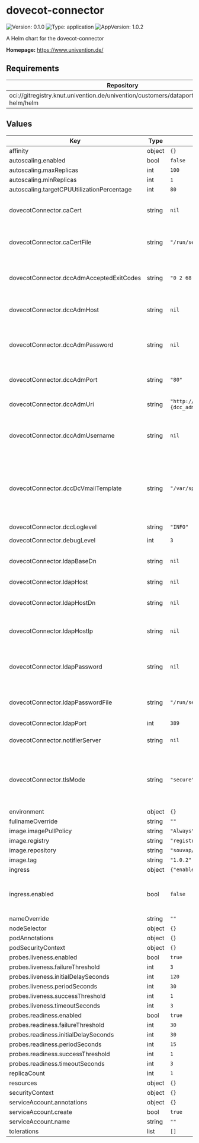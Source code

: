 # dovecot-connector

![Version: 0.1.0](https://img.shields.io/badge/Version-0.1.0-informational?style=flat-square) ![Type: application](https://img.shields.io/badge/Type-application-informational?style=flat-square) ![AppVersion: 1.0.2](https://img.shields.io/badge/AppVersion-1.0.2-informational?style=flat-square)

A Helm chart for the dovecot-connector

**Homepage:** <https://www.univention.de/>

## Requirements

| Repository | Name | Version |
|------------|------|---------|
| oci://gitregistry.knut.univention.de/univention/customers/dataport/upx/common-helm/helm | common | ^0.1.0 |

## Values

| Key | Type | Default | Description |
|-----|------|---------|-------------|
| affinity | object | `{}` |  |
| autoscaling.enabled | bool | `false` |  |
| autoscaling.maxReplicas | int | `100` |  |
| autoscaling.minReplicas | int | `1` |  |
| autoscaling.targetCPUUtilizationPercentage | int | `80` |  |
| dovecotConnector.caCert | string | `nil` | CA root certificate. Optional; will be written to "caCertFile" if set. |
| dovecotConnector.caCertFile | string | `"/run/secrets/ca_cert"` | The path to the "caCertFile" docker secret or a plain file. |
| dovecotConnector.dccAdmAcceptedExitCodes | string | `"0 2 68 75"` | DoveAdm exit codes which will be considered as successful [dovecot specs](https://doc.dovecot.org/admin_manual/error_codes/) |
| dovecotConnector.dccAdmHost | string | `nil` | Host where the doveadm HTTP API is hosted. |
| dovecotConnector.dccAdmPassword | string | `nil` | doveadm password, usually under `doveadm_password` on the `dovecot.conf` file. |
| dovecotConnector.dccAdmPort | string | `"80"` | Host where the doveadm HTTP API is exposed. |
| dovecotConnector.dccAdmUri | string | `"http://{dcc_adm_host}:{dcc_adm_port}/doveadm/v1"` | Template for the python dovecot-connector script. |
| dovecotConnector.dccAdmUsername | string | `nil` | doveadm user, normally `doveadm` or specified under `doveadm_username` at `dovecont.conf`. |
| dovecotConnector.dccDcVmailTemplate | string | `"/var/spool/dovecot/private/{domain}/{username}"` | doveadm password, usually under `doveadm_password` on the `dovecot.conf` file, with options `domain`, `username`, `email`, `uuid`. |
| dovecotConnector.dccLoglevel | string | `"INFO"` | Log level |
| dovecotConnector.debugLevel | int | `3` | UDL-Debug level (1-5) |
| dovecotConnector.ldapBaseDn | string | `nil` | LDAP Base Distinguished Name |
| dovecotConnector.ldapHost | string | `nil` | LDAP Server Domain Name |
| dovecotConnector.ldapHostDn | string | `nil` | LDAP Host Distinguished Name |
| dovecotConnector.ldapHostIp | string | `nil` | Will add a mapping from "ldapHost" to "ldapHostIp" into "/etc/hosts" if set |
| dovecotConnector.ldapPassword | string | `nil` | LDAP password for `cn=admin`. Will be written to "ldapPasswordFile" if set. |
| dovecotConnector.ldapPasswordFile | string | `"/run/secrets/ldap_secret"` | The path to the "ldapPasswordFile" docker secret or a plain file |
| dovecotConnector.ldapPort | int | `389` | LDAP Server Port |
| dovecotConnector.notifierServer | string | `nil` | Defaults to "ldapHost" if not set. |
| dovecotConnector.tlsMode | string | `"secure"` | Whenever to start encryption and validate certificates. Chose from "off", "unvalidated" and "secure". |
| environment | object | `{}` |  |
| fullnameOverride | string | `""` |  |
| image.imagePullPolicy | string | `"Always"` |  |
| image.registry | string | `"registry.souvap-univention.de"` |  |
| image.repository | string | `"souvap/tooling/images/dovecot-connector"` |  |
| image.tag | string | `"1.0.2"` |  |
| ingress | object | `{"enabled":false}` | Kubernetes ingress |
| ingress.enabled | bool | `false` | Set this to `true` in order to enable the installation on Ingress related objects. |
| nameOverride | string | `""` |  |
| nodeSelector | object | `{}` |  |
| podAnnotations | object | `{}` |  |
| podSecurityContext | object | `{}` |  |
| probes.liveness.enabled | bool | `true` |  |
| probes.liveness.failureThreshold | int | `3` |  |
| probes.liveness.initialDelaySeconds | int | `120` |  |
| probes.liveness.periodSeconds | int | `30` |  |
| probes.liveness.successThreshold | int | `1` |  |
| probes.liveness.timeoutSeconds | int | `3` |  |
| probes.readiness.enabled | bool | `true` |  |
| probes.readiness.failureThreshold | int | `30` |  |
| probes.readiness.initialDelaySeconds | int | `30` |  |
| probes.readiness.periodSeconds | int | `15` |  |
| probes.readiness.successThreshold | int | `1` |  |
| probes.readiness.timeoutSeconds | int | `3` |  |
| replicaCount | int | `1` |  |
| resources | object | `{}` |  |
| securityContext | object | `{}` |  |
| serviceAccount.annotations | object | `{}` |  |
| serviceAccount.create | bool | `true` |  |
| serviceAccount.name | string | `""` |  |
| tolerations | list | `[]` |  |
